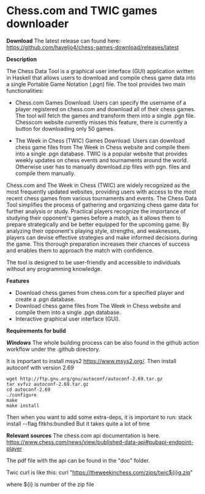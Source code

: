 # Chess.com and TWIC games downloader

**Download**
The latest release can found here: https://github.com/haveljo4/chess-games-download/releases/latest

**Description**

The Chess Data Tool is a graphical user interface (GUI) application written in Haskell that allows users to download and compile chess game data into a single Portable Game Notation (.pgn) file. The tool provides two main functionalities:

- Chess.com Games Download: Users can specify the username of a player registered on chess.com and download all of their chess games. The tool will fetch the games and transform them into a single .pgn file. Chesscom website currently misses this feature, there is currently a button for downloading only 50 games.

- The Week in Chess (TWIC) Games Download: Users can download chess game files from The Week in Chess website and compile them into a single .pgn database. TWIC is a popular website that provides weekly updates on chess events and tournaments around the world. Otherwise user has to manually download.zip files with pgn. files and compile them manually.

Chess.com and The Week in Chess (TWIC) are widely recognized as the most frequently updated websites, providing users with access to the most recent chess games from various tournaments and events.
The Chess Data Tool simplifies the process of gathering and organizing chess game data for further analysis or study. Practical players recognize the importance of studying their opponent's games before a match, as it allows them to prepare strategically and be better equipped for the upcoming game. By analyzing their opponent's playing style, strengths, and weaknesses, players can devise effective strategies and make informed decisions during the game. This thorough preparation increases their chances of success and enables them to approach the match with confidence.


The tool is designed to be user-friendly and accessible to individuals without any programming knowledge. 

**Features**

- Download chess games from chess.com for a specified player and create a .pgn database.
- Download chess game files from The Week in Chess website and compile them into a single .pgn database.
- Interactive graphical user interface (GUI).

**Requirements for build**

***Windows***
The whole building process can be also found in the github action workflow under the .github directory. 

It is important to install msys2 https://www.msys2.org/.
Then install autoconf with version 2.69

    wget http://ftp.gnu.org/gnu/autoconf/autoconf-2.69.tar.gz
    tar xvfvz autoconf-2.69.tar.gz
    cd autoconf-2.69
    ./configure
    make
    make install


Then when you want to add some extra-deps, it is important to run: stack install --flag fltkhs:bundled
But it takes quite a lot of time


**Relevant sources**
The chess.com api documentation is here.
https://www.chess.com/news/view/published-data-api#pubapi-endpoint-player

The pdf file with the api can be found in the "doc" folder. 

Twic
curl is like this:
curl "https://theweekinchess.com/zips/twic${i}g.zip"

where ${i} is number of the zip file
